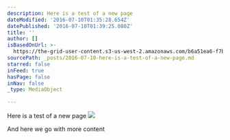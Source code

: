 ```yaml
---
description: Here is a test of a new page
dateModified: '2016-07-10T01:35:28.654Z'
datePublished: '2016-07-10T01:39:25.080Z'
title: ''
author: []
isBasedOnUrl: >-
  https://the-grid-user-content.s3-us-west-2.amazonaws.com/b6a51ea6-f7be-42fc-a90f-6059cf865cfc.png
sourcePath: _posts/2016-07-10-here-is-a-test-of-a-new-page.md
starred: false
inFeed: true
hasPage: false
inNav: false
_type: MediaObject

---
```

Here is a test of a new page
![](https://s3-us-west-2.amazonaws.com/the-grid-img/p/7444abc574de52d56f9b9906eaaa365d17bbe824.png)

And here we go with more content